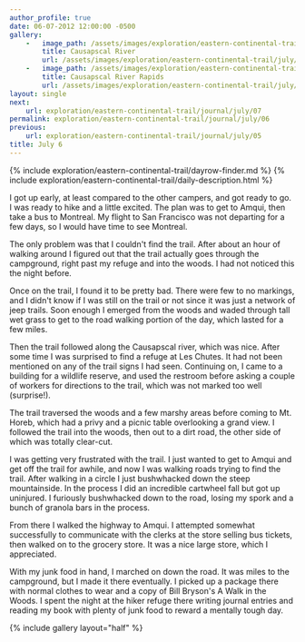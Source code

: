 ```yaml
---
author_profile: true
date: 06-07-2012 12:00:00 -0500
gallery:
    -   image_path: /assets/images/exploration/eastern-continental-trail/july/small/6-1.jpg
        title: Causapscal River
        url: /assets/images/exploration/eastern-continental-trail/july/large/6-1.jpg
    -   image_path: /assets/images/exploration/eastern-continental-trail/july/small/6-2.jpg
        title: Causapscal River Rapids
        url: /assets/images/exploration/eastern-continental-trail/july/large/6-2.jpg
layout: single
next:
    url: exploration/eastern-continental-trail/journal/july/07
permalink: exploration/eastern-continental-trail/journal/july/06
previous:
    url: exploration/eastern-continental-trail/journal/july/05
title: July 6
---
```

{% include exploration/eastern-continental-trail/dayrow-finder.md %}
{% include exploration/eastern-continental-trail/daily-description.html %}

I got up early, at least compared to the other campers, and got ready to go. I was ready to hike and a little excited. The plan was to get to Amqui, then take a bus to Montreal. My flight to San Francisco was not departing for a few days, so I would have time to see Montreal.

The only problem was that I couldn't find the trail. After about an hour of walking around I figured out that the trail actually goes through the campground, right past my refuge and into the woods. I had not noticed this the night before.

Once on the trail, I found it to be pretty bad. There were few to no markings, and I didn't know if I was still on the trail or not since it was just a network of jeep trails. Soon enough I emerged from the woods and waded through tall wet grass to get to the road walking portion of the day, which lasted for a few miles.

Then the trail followed along the Causapscal river, which was nice. After some time I was surprised to find a refuge at Les Chutes. It had not been mentioned on any of the trail signs I had seen. Continuing on, I came to a building for a wildlife reserve, and used the restroom before asking a couple of workers for directions to the trail, which was not marked too well (surprise!).

The trail traversed the woods and a few marshy areas before coming to Mt. Horeb, which had a privy and a picnic table overlooking a grand view. I followed the trail into the woods, then out to a dirt road, the other side of which was totally clear-cut.

I was getting very frustrated with the trail. I just wanted to get to Amqui and get off the trail for awhile, and now I was walking roads trying to find the trail. After walking in a circle I just bushwhacked down the steep mountainside. In the process I did an incredible cartwheel fall but got up uninjured. I furiously bushwhacked down to the road, losing my spork and a bunch of granola bars in the process.

From there I walked the highway to Amqui. I attempted somewhat successfully to communicate with the clerks at the store selling bus tickets, then walked on to the grocery store. It was a nice large store, which I appreciated.

With my junk food in hand, I marched on down the road. It was miles to the campground, but I made it there eventually. I picked up a package there with normal clothes to wear and a copy of Bill Bryson's A Walk in the Woods. I spent the night at the hiker refuge there writing journal entries and reading my book with plenty of junk food to reward a mentally tough day.

{% include gallery layout="half" %}
